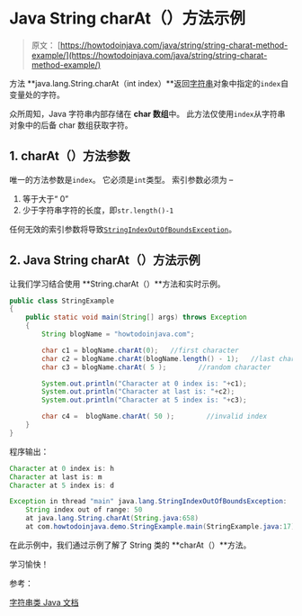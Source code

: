 # Java String charAt（）方法示例

> 原文： [https://howtodoinjava.com/java/string/string-charat-method-example/](https://howtodoinjava.com/java/string/string-charat-method-example/)

方法 **java.lang.String.charAt（int index）**返回[字符串](https://howtodoinjava.com/java-string/)对象中指定的`index`自变量处的字符。

众所周知，Java 字符串内部存储在 **char 数组**中。 此方法仅使用`index`从字符串对象中的后备 char 数组获取字符。

## 1\. charAt（）方法参数

唯一的方法参数是`index`。 它必须是`int`类型。 <codex>索引</codex>参数必须为 – 

1.  等于大于“ 0”
2.  少于字符串字符的长度，即`str.length()-1`

任何无效的索引参数将导致[`StringIndexOutOfBoundsException`](https://docs.oracle.com/javase/8/docs/api/java/lang/StringIndexOutOfBoundsException.html)。

## 2\. Java String charAt（）方法示例

让我们学习结合使用 **String.charAt（）**方法和实时示例。

```java
public class StringExample 
{
    public static void main(String[] args) throws Exception 
    {
        String blogName = "howtodoinjava.com";

        char c1 = blogName.charAt(0);   //first character
        char c2 = blogName.charAt(blogName.length() - 1);   //last character
        char c3 = blogName.charAt( 5 );        //random character

        System.out.println("Character at 0 index is: "+c1);
        System.out.println("Character at last is: "+c2);
        System.out.println("Character at 5 index is: "+c3);

        char c4 =  blogName.charAt( 50 );        //invalid index
    }
}

```

程序输出：

```java
Character at 0 index is: h
Character at last is: m
Character at 5 index is: d

Exception in thread "main" java.lang.StringIndexOutOfBoundsException: 
	String index out of range: 50
	at java.lang.String.charAt(String.java:658)
	at com.howtodoinjava.demo.StringExample.main(StringExample.java:17)

```

在此示例中，我们通过示例了解了 String 类的 **charAt（）**方法。

学习愉快！

参考：

[字符串类 Java 文档](https://docs.oracle.com/javase/9/docs/api/java/lang/String.html)